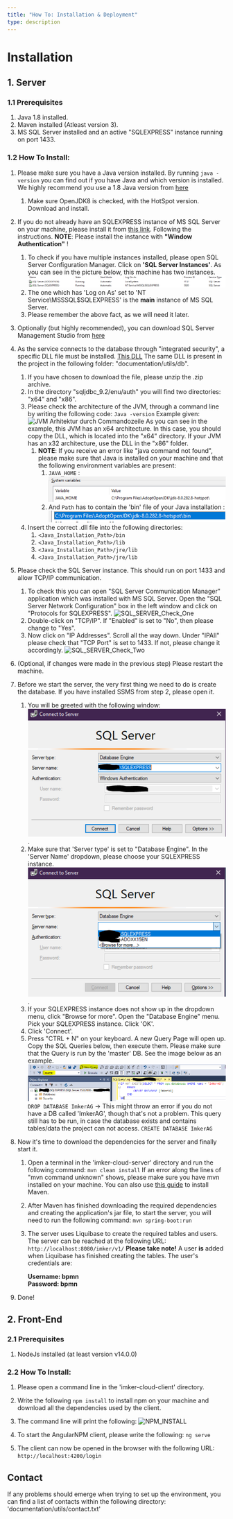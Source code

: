 ```yaml
---
title: "How To: Installation & Deployment"
type: description
---
```


# Installation

## 1. Server

### 1.1 Prerequisites

1. Java 1.8 installed.
2. Maven installed (Atleast version 3).
3. MS SQL Server installed and an active "SQLEXPRESS" instance running on port 1433.

### 1.2 How To Install:

1. Please make sure you have a Java version installed. By running `java -version` you can find out if you have Java and
   which version is installed. We highly recommend you use a 1.8 Java version
   from [here](https://adoptopenjdk.net/?variant=openjdk8&jvmVariant=hotspot)
    1. Make sure OpenJDK8 is checked, with the HotSpot version. Download and install.

2. If you do not already have an SQLEXPRESS instance of MS SQL Server on your machine, please install it
   from [this link](https://www.microsoft.com/en-us/download/details.aspx?id=101064). Following the instructions.
   **NOTE**: Please install the instance with __"Window Authentication"__ !
    1. To check if you have multiple instances installed, please open SQL Server Configuration Manager. Click on **'SQL
       Server Instances'**. As you can see in the picture below, this machine has two instances.
       ![Two Instances](./images/Two_Instances_SQL.png)
    2. The one which has 'Log on As' set to 'NT Service\MSSSQL$SQLEXPRESS' is the **main** instance of MS SQL Server.
    3. Please remember the above fact, as we will need it later.

3. Optionally (but highly recommended), you can download SQL Server Management Studio
   from [here](https://docs.microsoft.com/en-us/sql/ssms/download-sql-server-management-studio-ssms?view=sql-server-ver15)

4. As the service connects to the database through "integrated security", a specific DLL file must be installed.
   [This DLL](https://docs.microsoft.com/en-us/sql/connect/jdbc/download-microsoft-jdbc-driver-for-sql-server?view=sql-server-ver15)
   The same DLL is present in the project in the following folder: "documentation/utils/db".
    1. If you have chosen to download the file, please unzip the .zip archive.
    2. In the directory "sqljdbc_9.2/enu/auth" you will find two directories: "x64" and "x86".
    3. Please check the architecture of the JVM, through a command line by writing the following code:
       `Java -version`
       Example given:
       ![JVM Arhitektur durch Commandozeile](./images/jvm_arhitektur_commandozeile.png)
       As you can see in the example, this JVM has an x64 architecture. In this case, you should copy the DLL, which is
       located into the "x64" directory. If your JVM has an x32 architecture, use the DLL in the "x86" folder.
        1. **NOTE**: If you receive an error like "java command not found", please make sure that Java is installed on
           your machine and that the following environment variables are present:
            1. `JAVA_HOME` : ![Java Home Path](./images/Java_Home_Path.png)
            2. And `Path` has to contain the 'bin' file of your Java
               installation : ![Java Bin Path](./images/Java_Bin_Path.png)
    4. Insert the correct .dll file into the following directories:
        1. `<Java_Installation_Path>/bin`
        2. `<Java_Installation_Path>/lib`
        3. `<Java_Installation_Path>/jre/lib`
        4. `<Java_Installation_Path>/jre/lib`

5. Please check the SQL Server instance. This should run on port 1433 and allow TCP/IP communication.
    1. To check this you can open "SQL Server Communication Manager" application which was installed with MS SQL Server.
       Open the "SQL Server Network Configuration" box in the left window and click on "Protocols for SQLEXPRESS".
       ![SQL_SERVER_Check_One](./images/sql_server_one.png)
    2. Double-click on "TCP/IP". If "Enabled" is set to "No", then please change to "Yes".
    3. Now click on "IP Addresses". Scroll all the way down. Under "IPAll" please check that "TCP Port" is set to 1433.
       If not, please change it accordingly.
       ![SQL_SERVER_Check_Two](./images/sql_server_two.png)


6. (Optional, if changes were made in the previous step) Please restart the machine.

7. Before we start the server, the very first thing we need to do is create the database. If you have installed SSMS
   from step 2, please open it.
    1. You will be greeted with the following window: ![SQL Server Log In](./images/SQL_Server_LogIn.png).
    2. Make sure that 'Server type' is set to "Database Engine". In the 'Server Name' dropdown, please choose your
       SQLEXPRESS instance. ![Choose SQL Instance](./images/ChooseSQLInstance.png).
    3. If your SQLEXPRESS instance does not show up in the dropdown menu, click "Browse for more". Open the "Database
       Engine" menu. Pick your SQLEXPRESS instance. Click 'OK'.
    4. Click 'Connect'.
    5. Press "CTRL + N" on your keyboard. A new Query Page will open up. Copy the SQL Queries below, then execute them.
       Please make sure that the Query is run by the 'master' DB. See the image below as an example.
       ![Runnin the Create Query](./images/RunningTheCreateQuery.png)
       `DROP DATABASE ImkerAG` -> This might throw an error if you do not have a DB called 'ImkerAG', though that's not
       a problem. This query still has to be run, in case the database exists and contains tables/data the project can
       not access.
       `CREATE DATABASE ImkerAG`

8. Now it's time to download the dependencies for the server and finally start it.
    1. Open a terminal in the 'imker-cloud-server' directory and run the following command:
       `mvn clean install`
       If an error along the lines of "mvn command unknown" shows, please make sure you have mvn installed on your
       machine. You can also use [this guide](https://maven.apache.org/install.html) to install Maven.
    2. After Maven has finished downloading the required dependencies and creating the application's jar file, to start
       the server, you will need to run the following command:
       `mvn spring-boot:run`
    3. The server uses Liquibase to create the required tables and users. The server can be reached at the following
       URL:
       `http://localhost:8080/imker/v1/`
       **Please take note!** A user __is__ added when Liquibase has finished creating the tables. The user's credentials
       are:

       **Username: bpmn  
       Password: bpmn**


9. Done!

## 2. Front-End

### 2.1 Prerequisites

1. NodeJs installed (at least version v14.0.0)

### 2.2 How To Install:

1. Please open a command line in the 'imker-cloud-client' directory.
2. Write the following `npm install` to install npm on your machine and download all the dependencies used by the
   client.
3. The command line will print the following:
   ![NPM_INSTALL](./images/npm_install.png)

4. To start the AngularNPM client, please write the following:
   `ng serve`

5. The client can now be opened in the browser with the following URL:
   `http://localhost:4200/login`

## Contact

If any problems should emerge when trying to set up the environment, you can find a list of contacts within the
following directory: 'documentation/utils/contact.txt'